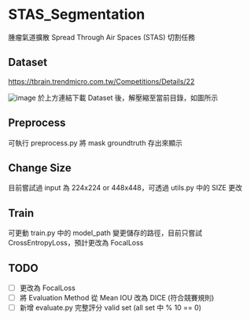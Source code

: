 # STAS_Segmentation
腫瘤氣道擴散 Spread Through Air Spaces (STAS) 切割任務

## Dataset 
https://tbrain.trendmicro.com.tw/Competitions/Details/22

![image](https://user-images.githubusercontent.com/50419632/164417685-a0a4a0ad-93cb-44db-b516-36958b2bf47f.png)
於上方連結下載 Dataset 後，解壓縮至當前目錄，如圖所示


## Preprocess
可執行 preprocess.py 將 mask groundtruth 存出來顯示

## Change Size
目前嘗試過 input 為 224x224 or 448x448，可透過 utils.py 中的 SIZE 更改

## Train
可更動 train.py 中的 model_path 變更儲存的路徑，目前只嘗試 CrossEntropyLoss，預計更改為 FocalLoss

## TODO
- [ ] 更改為 FocalLoss
- [ ] 將 Evaluation Method 從 Mean IOU 改為 DICE (符合競賽規則)
- [ ] 新增 evaluate.py 完整評分 valid set (all set 中 % 10 == 0) 

